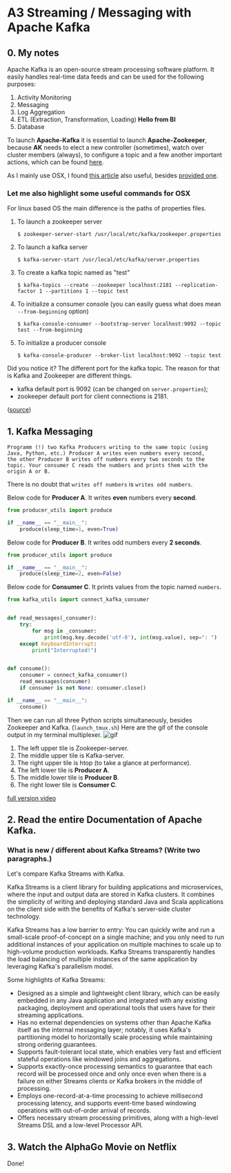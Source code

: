 # A3 Streaming / Messaging with Apache Kafka

## 0. My notes

Apache Kafka is an open-source stream processing software platform. 
It easily handles real-time data feeds and can be used for the 
following purposes:
1. Activity Monitoring 
2. Messaging
3. Log Aggregation
4. ETL (Extraction, Transformation, Loading) **Hello from BI**
5. Database

To launch **Apache-Kafka** it is essential to launch **Apache-Zookeeper**,
because **AK** needs to elect a new controller (sometimes),
watch over cluster members (always), to configure a topic and a few
another important actions, which can be found [here](https://www.quora.com/What-is-the-actual-role-of-Zookeeper-in-Kafka-What-benefits-will-I-miss-out-on-if-I-don%E2%80%99t-use-Zookeeper-and-Kafka-together/answer/Gwen-Shapira).

As I mainly use OSX, I found [this article](https://medium.com/@Ankitthakur/apache-kafka-installation-on-mac-using-homebrew-a367cdefd273)
 also useful, besides 
[provided one](https://towardsdatascience.com/getting-started-with-apache-kafka-in-python-604b3250aa05).

### Let me also highlight some useful commands for OSX
For linux based OS the main difference is the paths of properties files.
1. To launch a zookeeper server
    ```shell script
    $ zookeeper-server-start /usr/local/etc/kafka/zookeeper.properties
    ```
2. To launch a kafka server
    ```shell script
    $ kafka-server-start /usr/local/etc/kafka/server.properties
    ```
3. To create a kafka topic named as "test"
    ```shell script
    $ kafka-topics --create --zookeeper localhost:2181 --replication-factor 1 --partitions 1 --topic test
    ```
4. To initialize a consumer console (you can easily guess 
what does mean `--from-beginning` option)
    ```shell script
    $ kafka-console-consumer --bootstrap-server localhost:9092 --topic test --from-beginning
    ```
5. To initialize a producer console
    ```shell script
    $ kafka-console-producer --broker-list localhost:9092 --topic test
    ```
 
Did you notice it? The different port for the kafka topic. The 
reason for that is Kafka and Zookeeper are different things.
* kafka default port is 9092 (can be changed on `server.properties`);
* zookeeper default port for client connections is 2181.

([source](https://stackoverflow.com/questions/38531054/kafka-and-firewall-rules))

## 1. Kafka Messaging
    Programm (!) two Kafka Producers writing to the same topic (using 
    Java, Python, etc.) Producer A writes even numbers every second,
    the other Producer B writes off numbers every two seconds to the
    topic. Your consumer C reads the numbers and prints them with the 
    origin A or B.
   
There is no doubt that `writes off numbers` is `writes odd numbers`.

Below code for​ **Producer A**​. It writes **even** 
numbers every **second**.
```python
from producer_utils import produce

if __name__ == "__main__":
    produce(sleep_time=1, even=True)
```
Below code for​ **Producer B**​. It writes odd numbers every 
**2 seconds**.
```python
from producer_utils import produce

if __name__ == "__main__":
    produce(sleep_time=2, even=False)
```
Below code for​ **Consumer C**​. It prints values from the topic named 
`numbers`.
```python
from kafka_utils import connect_kafka_consumer


def read_messages(_consumer):
    try:
        for msg in _consumer:
            print(msg.key.decode('utf-8'), int(msg.value), sep=": ")
    except KeyboardInterrupt:
        print("Interrupted!")


def consume():
    consumer = connect_kafka_consumer()
    read_messages(consumer)
    if consumer is not None: consumer.close()

if __name__ == "__main__":
    consume()
```
Then we can run all three Python scripts simultaneously, besides 
Zookeeper and Kafka. (`launch_tmux.sh`)
Here are the gif of the console output in my terminal multiplexer.
![gif](https://thumbs.gfycat.com/FlatUnluckyAsianconstablebutterfly-size_restricted.gif)

1. The left upper tile is Zookeeper-server.
1. The middle upper tile is Kafka-server.
1. The right upper tile is htop (to take a glance at performance).
1. The left lower tile is **Producer A**.
1. The middle lower tile is **Producer B**.
1. The right lower tile is **Consumer C**.

[full version video](https://gfycat.com/ru/flatunluckyasianconstablebutterfly)

## 2. Read the entire Documentation of Apache Kafka.
### What is new / different about Kafka Streams? (Write two paragraphs.)

Let's compare Kafka Streams with Kafka.

Kafka Streams is a client library for building 
applications and microservices, where the input 
and output data are stored in Kafka clusters. 
It combines the simplicity of writing and deploying 
standard Java and Scala applications on the client 
side with the benefits of Kafka's server-side 
cluster technology.

Kafka Streams has a low barrier to entry: You can quickly 
write and run a small-scale proof-of-concept on a single 
machine; and you only need to run additional instances of 
your application on multiple machines to scale up to high-volume 
production workloads. Kafka Streams transparently handles 
the load balancing of multiple instances of the same 
application by leveraging Kafka's parallelism model.

Some highlights of Kafka Streams:

* Designed as a simple and lightweight client library, which can be easily 
  embedded in any Java application and integrated with any existing
  packaging, deployment and operational tools that users have for 
  their streaming applications.
* Has no external dependencies on systems other than Apache Kafka itself 
  as the internal messaging layer; notably, it uses Kafka's partitioning 
  model to horizontally scale processing while maintaining strong 
  ordering guarantees.
* Supports fault-tolerant local state, which enables very fast and 
  efficient stateful operations like windowed joins and aggregations.
* Supports exactly-once processing semantics to guarantee that each 
  record will be processed once and only once even when there is a 
  failure on either Streams clients or Kafka brokers in the middle 
  of processing.
* Employs one-record-at-a-time processing to achieve millisecond 
  processing latency, and supports event-time based windowing 
  operations with out-of-order arrival of records.
* Offers necessary stream processing primitives, along with a 
  high-level Streams DSL and a low-level Processor API.

## 3. Watch the **AlphaGo** Movie on Netflix
Done!

